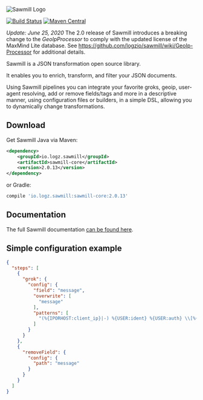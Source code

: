 ![Sawmill Logo](sawmill-logo.png)

[![Build Status](https://github.com/logzio/sawmill/actions/workflows/build.yml/badge.svg?branch=master)](https://github.com/logzio/sawmill/actions/workflows/build.yml)
[![Maven Central](https://maven-badges.herokuapp.com/maven-central/io.logz.sawmill/sawmill/badge.svg)](http://mvnrepository.com/artifact/io.logz.sawmill/sawmill)

*Update: June 25, 2020*
The 2.0 release of Sawmill introduces a breaking change to the *GeoIpProcessor* to comply with the updated license of the MaxMind Lite database.
See https://github.com/logzio/sawmill/wiki/GeoIp-Processor for additional details.

Sawmill is a JSON transformation open source library. 

It enables you to enrich, transform, and filter your JSON documents. 

Using Sawmill pipelines you can integrate your favorite groks, geoip, user-agent resolving, add or remove fields/tags and more in a descriptive manner, using configuration files or builders, in a simple DSL, allowing you to dynamically change transformations.

## Download

Get Sawmill Java via Maven:

```xml
<dependency>
    <groupId>io.logz.sawmill</groupId>
    <artifactId>sawmill-core</artifactId>
    <version>2.0.13</version>
</dependency>
```

or Gradle:

```gradle
compile 'io.logz.sawmill:sawmill-core:2.0.13'
```

## Documentation

The full Sawmill documentation [can be found here](https://github.com/logzio/sawmill/wiki).

## Simple configuration example

```json
{
  "steps": [
    {
      "grok": {
        "config": {
          "field": "message",
          "overwrite": [
            "message"
          ],
          "patterns": [
            "(%{IPORHOST:client_ip}|-) %{USER:ident} %{USER:auth} \\[%{HTTPDATE:timestamp}\\] \\\"(?:%{WORD:verb} %{NOTSPACE:request}(?: HTTP/%{NUMBER:httpversion:float})?|%{DATA:rawrequest})\\\" %{NUMBER:response:int} (?:%{NUMBER:bytes:float}|-) B %{DATA:thread} %{NUMBER:response_time:float} ms %{DATA:servername} %{DATA:client_id:int}(\\;%{NOTSPACE})? %{DATA:device_id} %{DATA}"
          ]
        }
      }
    },
    {
      "removeField": {
        "config": {
          "path": "message"
        }
      }
    }
  ]
}
```
